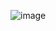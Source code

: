 ![image](https://github.com/laiba1025/Csharp-OOP/assets/123197772/5c463f5f-137a-4d03-b67b-83eca3daa125)
